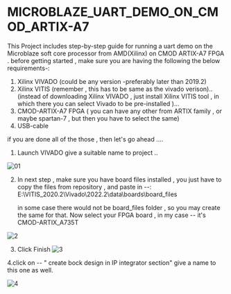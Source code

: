 # MICROBLAZE_UART_DEMO_ON_CMOD_ARTIX-A7
This Project includes step-by-step guide for running a uart demo on the Microblaze soft core processor from AMD(Xilinx) on CMOD ARTIX-A7 FPGA .
before getting started , make sure you are having the following the below requirements-:
1. Xilinx VIVADO (could be any version -preferably later than 2019.2)
2. Xilinx VITIS  (remember , this has to be same as the vivado verison)..
   (instead of downloading Xilinx VIVADO , just install Xilinx VITIS tool , in which there you can select Vivado to be pre-installed )...
3. CMOD-ARTIX-A7 FPGA ( you can have any other from ARTIX family , or maybe spartan-7 , but then you have to select the same)
4. USB-cable

  if you are done all of the those , then let's go ahead .... 

1. Launch VIVADO
   give a suitable name to project ..
   
![01](https://github.com/jogeshsingh/MICROBLAZE_UART_DEMO_ON_CMOD_ARTIX-A7/assets/98607828/325a7fe1-4f17-4051-820b-4de77aa4c2ff)


2. In next step , make sure you have board files installed , you just have to copy the
    files from repository , and paste in --: E:\VITIS_2020.2\Vivado\2022.2\data\boards\board_files


   in some case there would not be board_files folder , so you may create the same for that.
   Now select your FPGA board , in my case -- it's CMOD-ARTIX_A735T
   
![2](https://github.com/jogeshsingh/MICROBLAZE_UART_DEMO_ON_CMOD_ARTIX-A7/assets/98607828/e898d763-95b6-4ac7-8469-0e35469d7924)

3. Click Finish
   ![3](https://github.com/jogeshsingh/MICROBLAZE_UART_DEMO_ON_CMOD_ARTIX-A7/assets/98607828/94382b1b-4e58-4938-925b-d064290aa3cd)

4.click on -- " create bock design in IP integrator section"
  give a name to this one as well.
  
  ![4](https://github.com/jogeshsingh/MICROBLAZE_UART_DEMO_ON_CMOD_ARTIX-A7/assets/98607828/6eb0fe07-8c3c-493a-a199-14119561180a)


   
